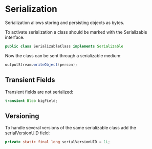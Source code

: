 # Serialization

Serialization allows storing and persisting objects as bytes.

To activate serialization a class should be marked with the Serializable interface.

```java
public class SerializableClass implements Serializable
```

Now the class can be sent through a serializable medium:

```java
outputStream.writeObject(person);
```

## Transient Fields

Transient fields are not serialized:

```java
transient Blob bigField;
```

## Versioning

To handle several versions of the same serializable class add the serialVersionUID field:

```java
private static final long serialVersionUID = 1L;
```

